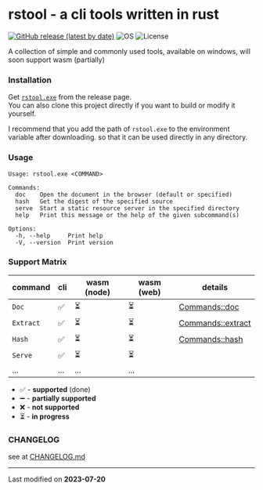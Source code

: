 # rstool - a cli tools written in rust

[![GitHub release (latest by date)](https://img.shields.io/github/v/release/lopo12123/rstool)](https://github.com/lopo12123/rstool/releases/latest)
![OS](https://img.shields.io/badge/os-windows-orange)
![License](https://img.shields.io/github/license/lopo12123/rstool)

A collection of simple and commonly used tools, available on windows, will soon support wasm (partially)

### Installation

Get [`rstool.exe`](https://github.com/lopo12123/rstool/releases/latest) from the release page.  
You can also clone this project directly if you want to build or modify it yourself.

I recommend that you add the path of `rstool.exe` to the environment variable after downloading.
so that it can be used directly in any directory.

### Usage

```
Usage: rstool.exe <COMMAND>                                       
                                                                  
Commands:                                                         
  doc    Open the document in the browser (default or specified)  
  hash   Get the digest of the specified source                   
  serve  Start a static resource server in the specified directory
  help   Print this message or the help of the given subcommand(s)
                                                                  
Options:                                                          
  -h, --help     Print help                                       
  -V, --version  Print version  
```

### Support Matrix

| command   | cli | wasm (node) | wasm (web) | details                                      |
|-----------|-----|-------------|------------|----------------------------------------------|
| `Doc`     | ✅   | ⏳           | ⏳          | [Commands::doc](./src/doc/README.md)         |
| `Extract` | ✅   | ⏳           | ⏳          | [Commands::extract](./src/extract/README.md) |
| `Hash`    | ✅   | ⏳           | ⏳          | [Commands::hash](./src/hash/README.md)       |
| `Serve`   | ✅   | ⏳           | ⏳          ||
| ...       | ... | ...         | ...        ||

- ✅ - **supported** (done)
- ➖ - **partially supported**
- ❌ - **not supported**
- ⏳ - **in progress**

### CHANGELOG

see at [CHANGELOG.md](./CHANGELOG.md)

---

Last modified on **2023-07-20**